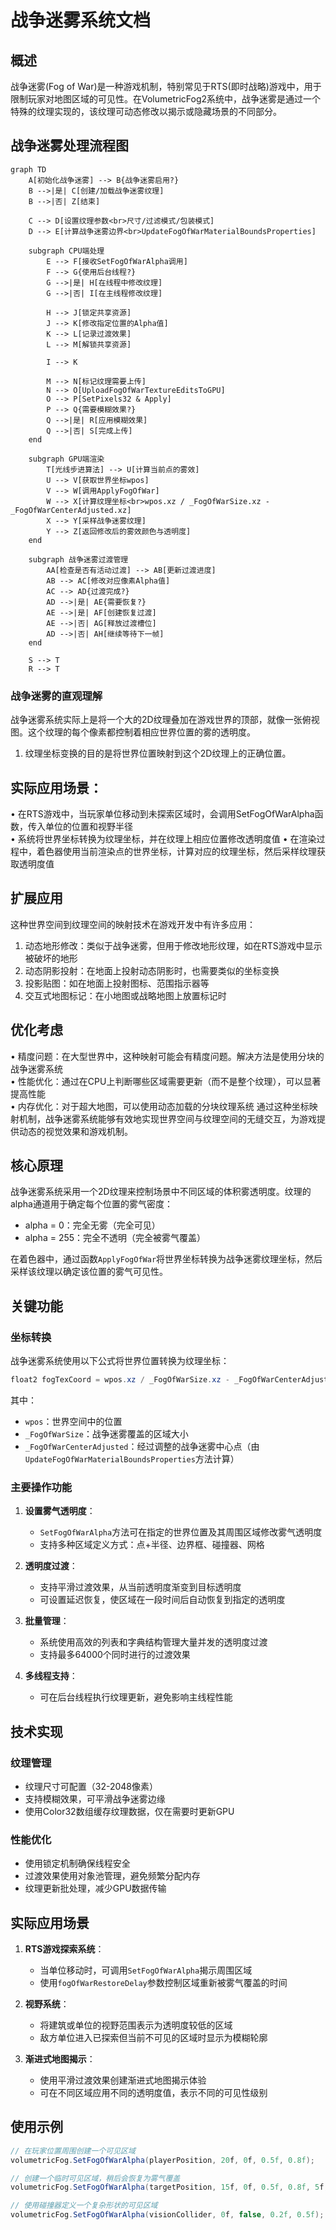 # 战争迷雾系统文档

## 概述
战争迷雾(Fog of War)是一种游戏机制，特别常见于RTS(即时战略)游戏中，用于限制玩家对地图区域的可见性。在VolumetricFog2系统中，战争迷雾是通过一个特殊的纹理实现的，该纹理可动态修改以揭示或隐藏场景的不同部分。

## 战争迷雾处理流程图

```mermaid
graph TD
    A[初始化战争迷雾] --> B{战争迷雾启用?}
    B -->|是| C[创建/加载战争迷雾纹理]
    B -->|否| Z[结束]
    
    C --> D[设置纹理参数<br>尺寸/过滤模式/包装模式]
    D --> E[计算战争迷雾边界<br>UpdateFogOfWarMaterialBoundsProperties]
    
    subgraph CPU端处理
        E --> F[接收SetFogOfWarAlpha调用]
        F --> G{使用后台线程?}
        G -->|是| H[在线程中修改纹理]
        G -->|否| I[在主线程修改纹理]
        
        H --> J[锁定共享资源]
        J --> K[修改指定位置的Alpha值]
        K --> L[记录过渡效果]
        L --> M[解锁共享资源]
        
        I --> K
        
        M --> N[标记纹理需要上传]
        N --> O[UploadFogOfWarTextureEditsToGPU]
        O --> P[SetPixels32 & Apply]
        P --> Q{需要模糊效果?}
        Q -->|是| R[应用模糊效果]
        Q -->|否| S[完成上传]
    end
    
    subgraph GPU端渲染
        T[光线步进算法] --> U[计算当前点的雾效]
        U --> V[获取世界坐标wpos]
        V --> W[调用ApplyFogOfWar]
        W --> X[计算纹理坐标<br>wpos.xz / _FogOfWarSize.xz - _FogOfWarCenterAdjusted.xz]
        X --> Y[采样战争迷雾纹理]
        Y --> Z[返回修改后的雾效颜色与透明度]
    end
    
    subgraph 战争迷雾过渡管理
        AA[检查是否有活动过渡] --> AB[更新过渡进度]
        AB --> AC[修改对应像素Alpha值]
        AC --> AD{过渡完成?}
        AD -->|是| AE{需要恢复?}
        AE -->|是| AF[创建恢复过渡]
        AE -->|否| AG[释放过渡槽位]
        AD -->|否| AH[继续等待下一帧]
    end
    
    S --> T
    R --> T
```

### 战争迷雾的直观理解  
战争迷雾系统实际上是将一个大的2D纹理叠加在游戏世界的顶部，就像一张俯视图。这个纹理的每个像素都控制着相应世界位置的雾的透明度。 
1. 纹理坐标变换的目的是将世界位置映射到这个2D纹理上的正确位置。  
## 实际应用场景：  
• 在RTS游戏中，当玩家单位移动到未探索区域时，会调用SetFogOfWarAlpha函数，传入单位的位置和视野半径  
• 系统将世界坐标转换为纹理坐标，并在纹理上相应位置修改透明度值  • 在渲染过程中，着色器使用当前渲染点的世界坐标，计算对应的纹理坐标，然后采样纹理获取透明度值   

## 扩展应用  
这种世界空间到纹理空间的映射技术在游戏开发中有许多应用：
 1. 动态地形修改：类似于战争迷雾，但用于修改地形纹理，如在RTS游戏中显示被破坏的地形  
 2. 动态阴影投射：在地面上投射动态阴影时，也需要类似的坐标变换  
 3. 投影贴图：如在地面上投射图标、范围指示器等  
 4. 交互式地图标记：在小地图或战略地图上放置标记时   
 ## 优化考虑  
 • 精度问题：在大型世界中，这种映射可能会有精度问题。解决方法是使用分块的战争迷雾系统  
 • 性能优化：通过在CPU上判断哪些区域需要更新（而不是整个纹理），可以显著提高性能  
 • 内存优化：对于超大地图，可以使用动态加载的分块纹理系统   通过这种坐标映射机制，战争迷雾系统能够有效地实现世界空间与纹理空间的无缝交互，为游戏提供动态的视觉效果和游戏机制。

## 核心原理
战争迷雾系统采用一个2D纹理来控制场景中不同区域的体积雾透明度。纹理的alpha通道用于确定每个位置的雾气密度：
- alpha = 0：完全无雾（完全可见）
- alpha = 255：完全不透明（完全被雾气覆盖）

在着色器中，通过函数`ApplyFogOfWar`将世界坐标转换为战争迷雾纹理坐标，然后采样该纹理以确定该位置的雾气可见性。

## 关键功能

### 坐标转换
战争迷雾系统使用以下公式将世界位置转换为纹理坐标：

```glsl
float2 fogTexCoord = wpos.xz / _FogOfWarSize.xz - _FogOfWarCenterAdjusted.xz;
```

其中：
- `wpos`：世界空间中的位置
- `_FogOfWarSize`：战争迷雾覆盖的区域大小
- `_FogOfWarCenterAdjusted`：经过调整的战争迷雾中心点（由`UpdateFogOfWarMaterialBoundsProperties`方法计算）

### 主要操作功能

1. **设置雾气透明度**：
   - `SetFogOfWarAlpha`方法可在指定的世界位置及其周围区域修改雾气透明度
   - 支持多种区域定义方式：点+半径、边界框、碰撞器、网格

2. **透明度过渡**：
   - 支持平滑过渡效果，从当前透明度渐变到目标透明度
   - 可设置延迟恢复，使区域在一段时间后自动恢复到指定的透明度

3. **批量管理**：
   - 系统使用高效的列表和字典结构管理大量并发的透明度过渡
   - 支持最多64000个同时进行的过渡效果

4. **多线程支持**：
   - 可在后台线程执行纹理更新，避免影响主线程性能

## 技术实现

### 纹理管理
- 纹理尺寸可配置（32-2048像素）
- 支持模糊效果，可平滑战争迷雾边缘
- 使用Color32数组缓存纹理数据，仅在需要时更新GPU

### 性能优化
- 使用锁定机制确保线程安全
- 过渡效果使用对象池管理，避免频繁分配内存
- 纹理更新批处理，减少GPU数据传输

## 实际应用场景

1. **RTS游戏探索系统**：
   - 当单位移动时，可调用`SetFogOfWarAlpha`揭示周围区域
   - 使用`fogOfWarRestoreDelay`参数控制区域重新被雾气覆盖的时间

2. **视野系统**：
   - 将建筑或单位的视野范围表示为透明度较低的区域
   - 敌方单位进入已探索但当前不可见的区域时显示为模糊轮廓

3. **渐进式地图揭示**：
   - 使用平滑过渡效果创建渐进式地图揭示体验
   - 可在不同区域应用不同的透明度值，表示不同的可见性级别

## 使用示例

```csharp
// 在玩家位置周围创建一个可见区域
volumetricFog.SetFogOfWarAlpha(playerPosition, 20f, 0f, 0.5f, 0.8f);

// 创建一个临时可见区域，稍后会恢复为雾气覆盖
volumetricFog.SetFogOfWarAlpha(targetPosition, 15f, 0f, 0.5f, 0.8f, 5f, 2f);

// 使用碰撞器定义一个复杂形状的可见区域
volumetricFog.SetFogOfWarAlpha(visionCollider, 0f, false, 0.2f, 0.5f);
``` 